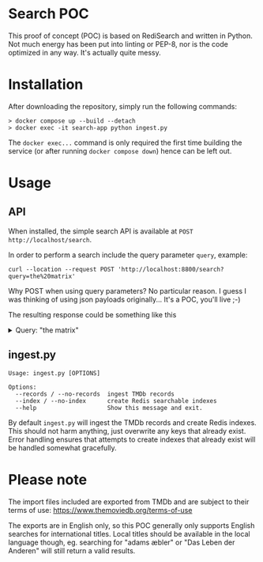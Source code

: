 # Search POC

This proof of concept (POC) is based on RediSearch and written in Python. Not much energy has been put into linting or
PEP-8, nor is the code optimized in any way. It's actually quite messy.

# Installation

After downloading the repository, simply run the following commands:

```commandline
> docker compose up --build --detach
> docker exec -it search-app python ingest.py
```

The `docker exec...` command is only required the first time building the service (or after running `docker compose
down`) hence can be left out.

# Usage

## API

When installed, the simple search API is available at `POST http://localhost/search`.

In order to perform a search include the query parameter `query`, example:

```
curl --location --request POST 'http://localhost:8800/search?query=the%20matrix'
```

Why POST when using query parameters? No particular reason. I guess I was thinking of using json payloads originally...
It's a POC, you'll live ;-)

The resulting response could be something like this
<details>
    <summary>Query: "the matrix"</summary>

````
{
    "movies": [
        {
            "_popularity": 81.263,
            "_score": 1.0,
            "adult": "0",
            "id": "movie:603",
            "original_title": "The Matrix",
            "payload": null,
            "popularity": "81.263",
            "type": "movie",
            "video": "0"
        },
        {
            "_popularity": 1.1915777777777778,
            "_score": 0.9555555555555556,
            "adult": "0",
            "id": "movie:509944",
            "original_title": "The Matwix",
            "payload": null,
            "popularity": "1.247",
            "type": "movie",
            "video": "0"
        },
        {
            "_popularity": 36.787882352941175,
            "_score": 0.9058823529411765,
            "adult": "0",
            "id": "movie:604",
            "original_title": "The Matrix Reloaded",
            "payload": null,
            "popularity": "40.61",
            "type": "movie",
            "video": "0"
        },
        {
            "_popularity": 6.4998000000000005,
            "_score": 0.9,
            "adult": "0",
            "id": "movie:14543",
            "original_title": "The Matrix Revisited",
            "payload": null,
            "popularity": "7.222",
            "type": "movie",
            "video": "0"
        },
        {
            "_popularity": 27.42802,
            "_score": 0.89,
            "adult": "0",
            "id": "movie:605",
            "original_title": "The Matrix Revolutions",
            "payload": null,
            "popularity": "30.818",
            "type": "movie",
            "video": "0"
        },
        {
            "_popularity": 3.0459714285714288,
            "_score": 0.8857142857142858,
            "adult": "0",
            "id": "movie:221495",
            "original_title": "The Matrix Recalibrated",
            "payload": null,
            "popularity": "3.439",
            "type": "movie",
            "video": "1"
        },
        {
            "_popularity": 62.559709090909095,
            "_score": 0.8818181818181818,
            "adult": "0",
            "id": "movie:624860",
            "original_title": "The Matrix Resurrections",
            "payload": null,
            "popularity": "70.944",
            "type": "movie",
            "video": "0"
        },
        {
            "_popularity": 2.32925,
            "_score": 0.875,
            "adult": "0",
            "id": "movie:684731",
            "original_title": "The Matrix Reloaded: Pre-Load",
            "payload": null,
            "popularity": "2.662",
            "type": "movie",
            "video": "0"
        },
        {
            "_popularity": 1.170224,
            "_score": 0.872,
            "adult": "0",
            "id": "movie:684428",
            "original_title": "The Matrix: What Is Bullet-Time?",
            "payload": null,
            "popularity": "1.342",
            "type": "movie",
            "video": "0"
        },
        {
            "_popularity": 1.680344,
            "_score": 0.872,
            "adult": "0",
            "id": "movie:684729",
            "original_title": "The Matrix Reloaded: Car Chase",
            "payload": null,
            "popularity": "1.927",
            "type": "movie",
            "video": "0"
        }
    ],
    "persons": [
        {
            "_popularity": 0.526984126984127,
            "_score": 0.8783068783068783,
            "adult": "0",
            "id": "person:2540910",
            "name": "Mattrix",
            "payload": null,
            "popularity": "0.6",
            "type": "person"
        },
        {
            "_popularity": 0.4955555555555556,
            "_score": 0.825925925925926,
            "adult": "0",
            "id": "person:2368741",
            "name": "John Matrix",
            "payload": null,
            "popularity": "0.6",
            "type": "person"
        },
        {
            "_popularity": 0.4828282828282829,
            "_score": 0.8047138047138048,
            "adult": "0",
            "id": "person:1351398",
            "name": "Jenny Matrix",
            "payload": null,
            "popularity": "0.6",
            "type": "person"
        },
        {
            "_popularity": 0.5502629629629631,
            "_score": 0.7783068783068784,
            "adult": "0",
            "id": "person:1283932",
            "name": "Jeff Hatrix",
            "payload": null,
            "popularity": "0.707",
            "type": "person"
        },
        {
            "_popularity": 0.45425685425685425,
            "_score": 0.757094757094757,
            "adult": "0",
            "id": "person:3875331",
            "name": "Mitch Mattix",
            "payload": null,
            "popularity": "0.6",
            "type": "person"
        },
        {
            "_popularity": 0.43333333333333335,
            "_score": 0.7222222222222222,
            "adult": "0",
            "id": "person:983872",
            "name": "Mike Marix",
            "payload": null,
            "popularity": "0.6",
            "type": "person"
        },
        {
            "_popularity": 0.4166666666666666,
            "_score": 0.6944444444444443,
            "adult": "0",
            "id": "person:2314977",
            "name": "Mihai Mitrix Mitrică",
            "payload": null,
            "popularity": "0.6",
            "type": "person"
        },
        {
            "_popularity": 0.4150793650793651,
            "_score": 0.6917989417989419,
            "adult": "0",
            "id": "person:3455896",
            "name": "Mirose Patrix",
            "payload": null,
            "popularity": "0.6",
            "type": "person"
        },
        {
            "_popularity": 0.4061050061050061,
            "_score": 0.6768416768416768,
            "adult": "0",
            "id": "person:2850346",
            "name": "Lorenzo Mataix",
            "payload": null,
            "popularity": "0.6",
            "type": "person"
        },
        {
            "_popularity": 1.2787264957264957,
            "_score": 0.6680911680911681,
            "adult": "0",
            "id": "person:2799682",
            "name": "Maetrix Fitten",
            "payload": null,
            "popularity": "1.914",
            "type": "person"
        }
    ],
    "series": [
        {
            "_popularity": 15.447911111111111,
            "_score": 0.9037037037037037,
            "id": "series:711",
            "original_name": "Threat Matrix",
            "payload": null,
            "popularity": "17.094",
            "type": "series"
        },
        {
            "_popularity": 10.351666666666667,
            "_score": 0.8333333333333334,
            "id": "series:11393",
            "original_name": "Matrix",
            "payload": null,
            "popularity": "12.422",
            "type": "series"
        },
        {
            "_popularity": 0.545,
            "_score": 0.8333333333333334,
            "id": "series:31636",
            "original_name": "Matrix",
            "payload": null,
            "popularity": "0.654",
            "type": "series"
        },
        {
            "_popularity": 1.1801703703703703,
            "_score": 0.7925925925925926,
            "id": "series:116501",
            "original_name": "Escape The Matrix",
            "payload": null,
            "popularity": "1.489",
            "type": "series"
        },
        {
            "_popularity": 0.6311218855218856,
            "_score": 0.6033670033670034,
            "id": "series:220827",
            "original_name": "Rua da Matriz",
            "payload": null,
            "popularity": "1.046",
            "type": "series"
        },
        {
            "_popularity": 0.38526984126984126,
            "_score": 0.5873015873015873,
            "id": "series:38368",
            "original_name": "Approval Matrix",
            "payload": null,
            "popularity": "0.656",
            "type": "series"
        },
        {
            "_popularity": 0.4930718954248366,
            "_score": 0.586990351696234,
            "id": "series:68447",
            "original_name": "Matrix Chiambretti",
            "payload": null,
            "popularity": "0.84",
            "type": "series"
        },
        {
            "_popularity": 0.37241666666666656,
            "_score": 0.5694444444444443,
            "id": "series:18401",
            "original_name": "Paranormal Matrix",
            "payload": null,
            "popularity": "0.654",
            "type": "series"
        }
    ]
}
````
</details>


 ## ingest.py
```commandline
Usage: ingest.py [OPTIONS]

Options:
  --records / --no-records  ingest TMDb records
  --index / --no-index      create Redis searchable indexes
  --help                    Show this message and exit.
```
By default `ingest.py` will ingest the TMDb records and create Redis indexes. This should not harm anything, just
overwrite any keys that already exist. Error handling ensures that attempts to create indexes that already exist will be
handled somewhat gracefully.

# Please note

The import files included are exported from TMDb and are subject to their terms of use:
https://www.themoviedb.org/terms-of-use

The exports are in English only, so this POC generally only supports English searches for international titles. Local
titles should be available in the local language though, eg. searching for "adams æbler" or "Das Leben der Anderen" will
still return a valid results.
